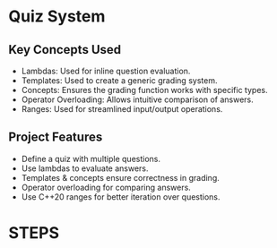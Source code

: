 # Quiz System
## Key Concepts Used
- Lambdas: Used for inline question evaluation.
- Templates: Used to create a generic grading system.
- Concepts: Ensures the grading function works with specific types.
- Operator Overloading: Allows intuitive comparison of answers.
- Ranges: Used for streamlined input/output operations.
## Project Features
- Define a quiz with multiple questions.
- Use lambdas to evaluate answers.
- Templates & concepts ensure correctness in grading.
- Operator overloading for comparing answers.
- Use C++20 ranges for better iteration over questions.



# STEPS
